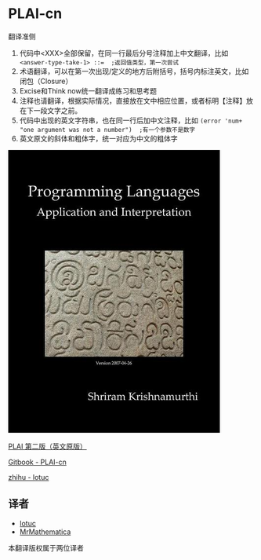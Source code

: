 # PLAI-cn

翻译准侧

1. 代码中\<XXX\>全部保留，在同一行最后分号注释加上中文翻译，比如
  `<answer-type-take-1> ::=  ;返回值类型，第一次尝试`
2. 术语翻译，可以在第一次出现/定义的地方后附括号，括号内标注英文，比如
闭包（Closure）
3. Excise和Think now统一翻译成练习和思考题
4. 注释也请翻译，根据实际情况，直接放在文中相应位置，或者标明【注释】放在下一段文字之前。
5. 代码中出现的英文字符串，也在同一行后加中文注释，比如
  `(error 'num+ "one argument was not a number")  ;有一个参数不是数字`
6. 英文原文的斜体和粗体字，统一对应为中文的粗体字

![](imgs/PLAI-cover.jpg)

[PLAI 第二版（英文原版）](http://cs.brown.edu/courses/cs173/2012/book/index.html)

[Gitbook - PLAI-cn](https://www.gitbook.com/book/lotuc/plai-cn)

[zhihu - lotuc](https://zhuanlan.zhihu.com/lotuc)

## 译者

- [lotuc](https://github.com/lotuc)
- [MrMathematica](https://github.com/mrmathematica)

本翻译版权属于两位译者